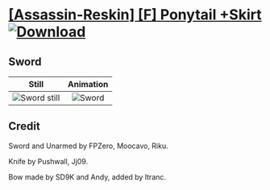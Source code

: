 # [\[Assassin-Reskin\] \[F\] Ponytail +Skirt](./) [![Download](https://img.shields.io/badge/Download--red?style=social&logo=github)](https://minhaskamal.github.io/DownGit/#/home?url=https://github.com/Klokinator/FE-Repo/tree/main/Battle%20Animations%2FInfantry%20-%20(Swd)%20Thieves%2C%20Rogues%2C%20Assassins%2F%5BAssassin-Reskin%5D%20%5BF%5D%20Ponytail%20%2BSkirt%2F1.%20Sword%20(Knife))

## Sword

| Still | Animation |
| :---: | :-------: |
| ![Sword still](./Sword_000.png) | ![Sword](./Sword.gif) |

## Credit

Sword and Unarmed by FPZero, Moocavo, Riku.

Knife by Pushwall, Jj09.

Bow made by SD9K and Andy, added by ltranc.
